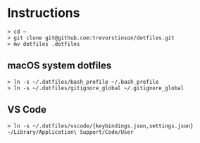 # Instructions

```
> cd ~
> git clone git@github.com:trevorstinson/dotfiles.git
> mv dotfiles .dotfiles
```

## macOS system dotfiles

```
> ln -s ~/.dotfiles/bash_profile ~/.bash_profile
> ln -s ~/.dotfiles/gitignore_global ~/.gitignore_global
```

## VS Code

```
> ln -s ~/.dotfiles/vscode/{keybindings.json,settings.json} ~/Library/Application\ Support/Code/User
```
